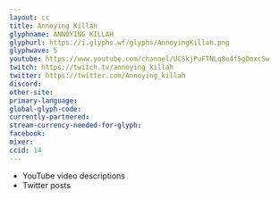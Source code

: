 ```yaml
---
layout: cc
title: Annoying Killah
glyphname: ANNOYING KILLAH
glyphurl: https://i.glyphs.wf/glyphs/AnnoyingKillah.png
glyphwave: 5
youtube: https://www.youtube.com/channel/UCSkjPuFTNLq8u4f5gDmxcSw
twitch: https://twitch.tv/annoying_killah
twitter: https://twitter.com/Annoying_killah
discord: 
other-site: 
primary-language: 
global-glyph-code: 
currently-partnered: 
stream-currency-needed-for-glyph: 
facebook: 
mixer: 
ccid: 14
---
```

* YouTube video descriptions
* Twitter posts
